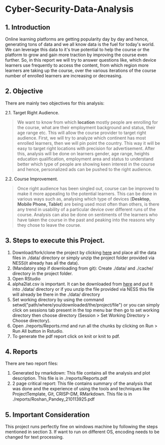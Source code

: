 # Cyber-Security-Data-Analysis

## 1. Introduction
Online learning platforms are getting popularity day by day and hence, generating tons of data and we all know data is the fuel for today's world. We can leverage this data to it's true potential to help the course or the platform to grow and gain more traction by improving the course even further. So, in this report we will try to answer questions like, which device learners use frequently to access the content, from which region more learners are taking up the course, over the various iterations of the course number of enrolled learners are increasing or decreasing.

## 2. Objective
There are mainly two objectives for this analysis:

2.1. Target Right Audience.

> We want to know from which **location** mostly people are enrolling for the course, what are their employment background and status, their age range etc. This will allow the course provider to target right audience. First, we will try to analyze which continent has most enrolled learners, then we will pin point the country. This way it will be easy to target right locations with precision for advertisement. After this, analysis will be done on learners gender, age range, heights education qualification, employment area and status to understand better which type of people are showing keen interest in the course and hence, personalized ads can be pushed to the right audience.

2.2. Course Improvement.

> Once right audience has been singled out, course can be improved to make it more appealing to the potential learners. This can be done in various ways such as, analysing which type of devices (**Desktop, Mobile Phone, Tablet**) are being used most often than others, is there any trend in usability of a particular device over different runs of the course. Analysis can also be done on sentiments of the learners who have taken the course in the past and peaking into the reasons why they chose to leave the course.

## 3. Steps to execute this Project.
1. Download/fork/clone the project by clicking [here](https://github.com/roshan-pandey/Cyber-Security-Course-Data-Analysis) and place all the data files in ./data/ directory or simply unzip the project folder provided via NESS(it already has all the data).
2. (Mandatory step if downloading from git): Create ./data/ and ./cache/ directory in the project folder.
3. Open RStudio
4. alpha2lat.csv is important. It can be downloaded from [here](https://github.com/roshan-pandey/Alpha2Code) and put it into ./data/ directory or if you unzip the file provided via NESS this file will already be there in the ./data/ directory 
5. Set working directory by using the command setwd("path/where/you/downloaded/the/project/file") or you can simply click on sessions tab present in the top menu bar then go to set working directory then choose directory (Session > Set Working Directory > Choose directory).
6. Open ./reports/Reports.rmd and run all the chunks by clicking on Run > Run All button in Rstudio.
7. To generate the pdf report click on knit or knit to pdf.

## 4. Reports
There are two report files:
1. Generated by rmarkdown: This file contains all the analysis and plot description. This file is in ./reports/Reports.pdf
2. 2 page critical report: This file contains summary of the analysis that was done and the experience of using the tools and techniques like ProjectTemplate, Git, CRISP-DM, RMarkdown. This file is in ./reports/Roshan_Pandey_210113925.pdf

## 5. Important Consideration
This project runs perfectly fine on windows machine by following the steps mentioned in section 3. If want to run on different OS, encoding needs to be changed for text processing.